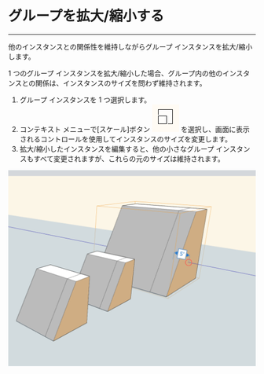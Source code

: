 

# グループを拡大/縮小する

---

他のインスタンスとの関係性を維持しながらグループ インスタンスを拡大/縮小します。

1 つのグループ インスタンスを拡大/縮小した場合、グループ内の他のインスタンスとの関係は、インスタンスのサイズを問わず維持されます。

1. グループ インスタンスを 1 つ選択します。
2. コンテキスト メニューで[スケール]ボタン ![](Images/GUID-AA1EDCA0-B86D-4C6D-952F-5A702D29E536-low.png) を選択し、画面に表示されるコントロールを使用してインスタンスのサイズを変更します。
3. 拡大/縮小したインスタンスを編集すると、他の小さなグループ インスタンスもすべて変更されますが、これらの元のサイズは維持されます。

![](Images/GUID-EA6E68CA-6064-4559-A07C-6A8DCD16B3BC-low.png)

